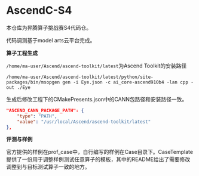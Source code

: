 # AscendC-S4

本仓库为昇腾算子挑战赛S4代码仓。

代码调测基于model arts云平台完成。

**算子工程生成**

`/home/ma-user/Ascend/ascend-toolkit/latest`为Ascend Toolkit的安装路径

```shell
/home/ma-user/Ascend/ascend-toolkit/latest/python/site-packages/bin/msopgen gen -i Eye.json -c ai_core-ascend910b4 -lan cpp -out ./Eye
```

生成后修改工程下的CMakePresents.json中的CANN包路径和安装路径一致。
```json
"ASCEND_CANN_PACKAGE_PATH": {
    "type": "PATH",
    "value": "/usr/local/Ascend/ascend-toolkit/latest"
},
```

**评测与样例**

官方提供的样例在prof_case中，自行编写的样例在Case目录下。CaseTemplate提供了一份用于调整样例测试任意算子的模板，其中的README给出了需要修改调整到与目标测试算子一致的地方。

